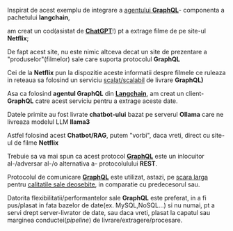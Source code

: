 

Inspirat de acest exemplu de integrare a [agentului **GraphQL**](https://python.langchain.com/v0.2/docs/integrations/tools/graphql/)- componenta a pachetului **langchain**,

am creat un cod(asistat de [**ChatGPT**](https://chatgpt.com/c/3da6507c-193f-4af5-a162-b775cb780d0a)!) pt a extrage filme de pe site-ul **Netflix**;

De fapt acest site, nu este nimic altceva decat un site de prezentare a "produselor"(filmelor) sale care suporta protocolul **GraphQL**

Cei de la **Netflix** pun la dispozitie aceste informatii despre filmele ce ruleaza in reteaua sa folosind un serviciu [scalat/scalabil](https://www.geeksforgeeks.org/how-netflix-scales-its-api-with-graphql/) de livrare **GraphQL)**

Asa ca folosind **agentul GraphQL** din [**Langchain**](https://python.langchain.com/v0.2/docs/integrations/tools/graphql/), am creat un client-**GraphQL** catre acest serviciu pentru a extrage aceste date.

Datele primite au fost livrate **chatbot-ului** bazat pe serverul **Ollama** care ne livreaza modelul LLM **llama3**

Astfel folosind acest **Chatbot/RAG**, putem "vorbi", daca vreti, direct cu site-ul de filme **Netflix**

Trebuie sa va mai spun ca acest protocol [**GraphQL**](https://en.wikipedia.org/wiki/GraphQL) este un inlocuitor al-/adversar al-/o alternativa a- protocolulului **REST**.

Protocolul de comunicare [**GraphQL**](https://en.wikipedia.org/wiki/GraphQL) este utilizat, astazi, pe [scara larga](https://blog.postman.com/how-to-choose-between-rest-vs-graphql-vs-grpc-vs-soap/) pentru [calitatile sale deosebite](https://www.guru99.com/ro/graphql-vs-rest-apis.html), in comparatie cu predecesorul sau.

Datorita flexibilitatii/performantelor sale **GraphQL** este preferat, in a fi pus/plasat in fata bazelor de date(ex. MySQL,NoSQL...) si nu numai, pt a servi drept server-livrator de date, sau daca vreti, plasat la capatul sau marginea conductei(*pipeline*) de livrare/extragere/procesare.

